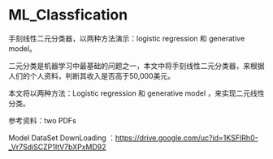 # ML_Classfication
手刻线性二元分类器，以两种方法演示：logistic regression 和 generative model。 

二元分类是机器学习中最基础的问题之一，本文中将手刻线性二元分类器，来根据人们的个人资料，判断其收入是否高于50,000美元。

本文将以两种方法：Logistic regression 和 generative model ，来实现二元线性分类。

参考资料：two PDFs

Model DataSet DownLoading ：https://drive.google.com/uc?id=1KSFIRh0-_Vr7SdiSCZP1ItV7bXPxMD92
